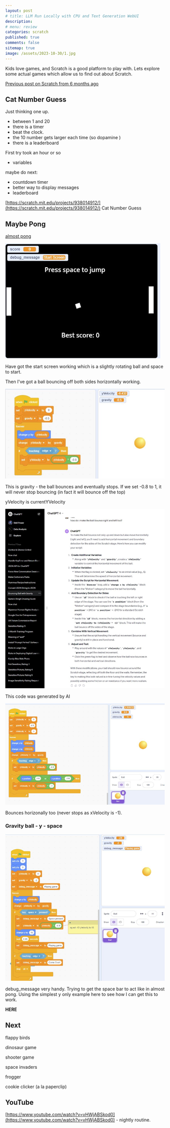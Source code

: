 ```yaml
---
layout: post
# title: LLM Run Locally with CPU and Text Generation WebUI 
description: 
# menu: review
categories: scratch 
published: true 
comments: false     
sitemap: true
image: /assets/2023-10-30/1.jpg
---
```


<!-- [![alt text](/assets/2023-10-10/3.jpg "email"){:width="600px"}](/assets/2023-10-10/3.jpg) -->
<!-- [![alt text](/assets/2023-10-30/1.jpg "email")](/assets/2023-10-30/1.jpg) -->

Kids love games, and Scratch is a good platform to play with. Lets explore some actual games which allow us to find out about Scratch.

[Previous post on Scratch from 6 months ago](/2023/07/06/code-club-scratch-mit)

## Cat Number Guess 

Just thinking one up.

- between 1 and 20
- there is a timer
- beat the clock.
- the 10 number gets larger each time (so dopamine  )
- there is a leaderboard    

First try took an hour or so

- variables


maybe do next:

- countdown timer
- better way to display messages
- leaderboard

[https://scratch.mit.edu/projects/938014912/](https://scratch.mit.edu/projects/938014912/) Cat Number Guess


## Maybe Pong

[almost pong](https://www.lessmilk.com/almost-pong/)


[![alt text](/assets/2023-12-10/1.jpg "email")](/assets/2023-12-10/1.jpg)

Have got the start screen working which is a slightly rotating ball and space to start.

Then I've got a ball bouncing off both sides horizontally working.


[![alt text](/assets/2023-12-10/2.jpg "email")](/assets/2023-12-10/2.jpg)

This is gravity - the ball bounces and eventually stops. If we set -0.8 to 1, it will never stop bouncing (in fact it will bounce off the top)

yVelocity is currentYVelocity


[![alt text](/assets/2023-12-10/3.jpg "email")](/assets/2023-12-10/3.jpg)

This code was generated by AI

[![alt text](/assets/2023-12-10/4.jpg "email")](/assets/2023-12-10/4.jpg)

Bounces horizonally too (never stops as xVelocity is -1).

### Gravity ball - y - space

[![alt text](/assets/2023-12-10/5.jpg "email")](/assets/2023-12-10/5.jpg)

debug_message very handy. Trying to get the space bar to act like in almost pong. Using the simplest y only example here to see how I can get this to work.

**HERE** 

## Next 


flappy birds

dinosaur game
 
shooter game

space invaders

frogger

cookie clicker (a la paperclip)


## YouTube

[https://www.youtube.com/watch?v=vHWjABSkod0](https://www.youtube.com/watch?v=vHWjABSkod0) - nightly routine.


